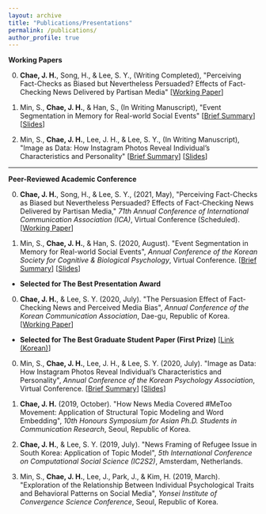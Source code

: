 ```yaml
---
layout: archive
title: "Publications/Presentations"
permalink: /publications/
author_profile: true
---
```


<!-- {% if author.googlescholar %}
  You can also find my articles on <u><a href="{{author.googlescholar}}">my Google Scholar profile</a>.</u>
{% endif %}

{% include base_path %}

{% for post in site.publications reversed %}
  {% include archive-single.html %}
{% endfor %} -->


**Working Papers**

0. **Chae, J. H.**, Song, H., & Lee, S. Y., (Writing Completed), "Perceiving Fact-Checks as Biased but Nevertheless Persuaded? Effects of Fact-Checking News Delivered by Partisan Media" [[Working Paper](https://www.dropbox.com/s/7yhz5rbv64pophu/manuscript.pdf?dl=0)]

0. Min, S., **Chae, J. H.**, & Han, S., (In Writing Manuscript), "Event Segmentation in Memory for Real-world Social Events" [[Brief Summary](https://www.dropbox.com/s/34nlh6xqev84e6z/abstract.pdf?dl=0)] [[Slides](https://www.dropbox.com/s/gnlscp7gwiwe0hh/PPT_KSCBP2020.pdf?dl=0)]

0. Min, S., **Chae, J. H.**, Lee, J. H., & Lee, S. Y., (In Writing Manuscript), "Image as Data: How Instagram Photos Reveal Individual’s Characteristics and Personality" [[Brief Summary](https://www.dropbox.com/s/hcn5um2114qwqf9/abstract.pdf?dl=0)] [[Slides](https://www.dropbox.com/s/hxnzaffyn0y743h/PPT_KPA2020.pdf?dl=0)]

---

**Peer-Reviewed Academic Conference**

0. **Chae, J. H.**, Song, H., & Lee, S. Y., (2021, May), "Perceiving Fact-Checks as Biased but Nevertheless Persuaded? Effects of Fact-Checking News Delivered by Partisan Media," *71th Annual Conference of International Communication Association (ICA)*, Virtual Conference (Scheduled). [[Working Paper](https://www.dropbox.com/s/7yhz5rbv64pophu/manuscript.pdf?dl=0)]

0. Min, S., **Chae, J. H.**, & Han, S. (2020, August). "Event Segmentation in Memory for Real-world Social Events", *Annual Conference of the Korean Society for Cognitive & Biological Psychology*, Virtual Conference. [[Brief Summary](https://www.dropbox.com/s/34nlh6xqev84e6z/abstract.pdf?dl=0)] [[Slides](https://www.dropbox.com/s/gnlscp7gwiwe0hh/PPT_KSCBP2020.pdf?dl=0)]
  - **Selected for The Best Presentation Award**

0. **Chae, J. H.**, & Lee, S. Y. (2020, July). "The Persuasion Effect of Fact-Checking News and Perceived Media Bias", *Annual Conference of the Korean Communication Association*, Dae-gu, Republic of Korea. [[Working Paper](https://www.dropbox.com/s/7yhz5rbv64pophu/manuscript.pdf?dl=0)]
  - **Selected for The Best Graduate Student Paper (First Prize)** [[Link (Korean)](https://comm.or.kr/news/notice1/1000012302)]

0. Min, S., **Chae, J. H.**, Lee, J. H., & Lee, S. Y. (2020, July). "Image as Data: How Instagram Photos Reveal Individual’s Characteristics and Personality", *Annual Conference of the Korean Psychology Association*, Virtual Conference. [[Brief Summary](https://www.dropbox.com/s/hcn5um2114qwqf9/abstract.pdf?dl=0)] [[Slides](https://www.dropbox.com/s/hxnzaffyn0y743h/PPT_KPA2020.pdf?dl=0)]

0. **Chae, J. H.** (2019, October). "How News Media Covered #MeToo Movement: Application of Structural Topic Modeling and Word Embedding", *10th Honours Symposium for Asian Ph.D. Students in Communication Research*, Seoul, Republic of Korea.

0. **Chae, J. H.**, & Lee, S. Y. (2019, July). "News Framing of Refugee Issue in South Korea: Application of Topic Model", *5th International Conference on Computational Social Science (IC2S2)*, Amsterdam, Netherlands.

0. Min, S., **Chae, J. H.**, Lee, J., Park, J., & Kim, H. (2019, March). "Exploration of the Relationship Between Individual Psychological Traits and Behavioral Patterns on Social Media", *Yonsei Institute of Convergence Science Conference*, Seoul, Republic of Korea.
